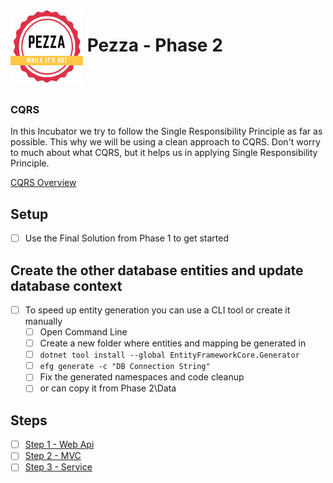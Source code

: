 <img align="left" width="116" height="116" src="pezza-logo.png" />

# &nbsp;**Pezza - Phase 2**

<br/><br/>

### **CQRS**

In this Incubator we try to follow the Single Responsibility Principle as far as possible. This why we will be using a clean approach to CQRS. Don't worry to much about what CQRS, but it helps us in applying Single Responsibility Principle.

[CQRS Overview](https://docs.microsoft.com/en-us/azure/architecture/patterns/cqrs)

## **Setup**

- [ ] Use the Final Solution from Phase 1 to get started

## **Create the other database entities and update database context**

- [ ] To speed up entity generation you can use a CLI tool or create it manually
  - [ ] Open Command Line
  - [ ] Create a new folder where entities and mapping be generated in
  - [ ] ```dotnet tool install --global EntityFrameworkCore.Generator```
  - [ ] ```efg generate -c "DB Connection String"```
  - [ ] Fix the generated namespaces and code cleanup
  - [ ] or can copy it from Phase 2\Data

## **Steps**

- [ ] [Step 1 - Web Api](https://github.com/entelect-incubator/.NET/tree/master/Phase%201/Step%201)
- [ ] [Step 2 - MVC](https://github.com/entelect-incubator/.NET/tree/master/Phase%201/Step%202) 
- [ ] [Step 3 - Service](https://github.com/entelect-incubator/.NET/tree/master/Phase%201/Step%203) 
